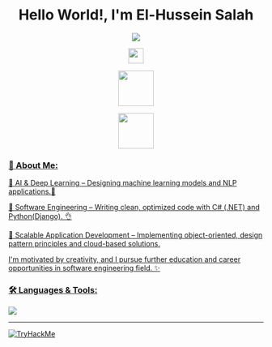 <h1 align="center">Hello World!, I'm El-Hussein Salah</h1>

<p align="center">
  <a href="https://github.com/DenverCoder1/readme-typing-svg"><img src="https://readme-typing-svg.herokuapp.com/?lines=Software%20Engineer;;Competitive+Programmer;DS%20|%20Algorithms%20|%20OOP%20;ML%26DL%26NLP;Web%20Development;Always%20learning%20new%20things&center=true&width=500&height=50"></a>
</p>

  <p align="center"> <!-- Profile Views -->
    <img src="https://komarev.com/ghpvc/?username=elhussein-salah&color=4010B0" height="30"/>
  </p>

  <p align="center"> <!-- LinkedIn -->
    <a href="https://www.linkedin.com/in/elhusseinsalah">
    <img src="https://user-images.githubusercontent.com/88904952/234979284-68c11d7f-1acc-4f0c-ac78-044e1037d7b0.png" height="70"/>
  </p>
  <p align="center"> <!-- kaggle -->
    <a href="https://www.kaggle.com/logiic">
    <img src="https://www.kaggle.com/static/images/site-logo.svg" height="70"/>
  </p>

<h3 align="left">💎 About Me:</h3>
  <p align="left">🔹 AI & Deep Learning – Designing machine learning models and NLP applications.🔆
  <p align="left">🔹 Software Engineering – Writing clean, optimized code with C# (.NET) and Python(Django). 👌
  <p align="left">🔹 Scalable Application Development – Implementing object-oriented, design pattern principles and cloud-based solutions.
  <p align="left">I'm motivated by creativity, and I pursue further education and career opportunities in software engineering field. ✨
  </p>

<h3 align="left">🛠️ Languages & Tools:</h3>
  <p align="left">
    <img src="https://skillicons.dev/icons?i=cpp,cs,dotnet,html,css,wordpress,tailwind,bootstrap,js,pytorch,tensorflow,python,flask,django,typescript,react,git,linux,postman&perline=13"/>
  </p>
<hr>

<img src="https://tryhackme-badges.s3.amazonaws.com/logicbreak3r.png" alt="TryHackMe">
